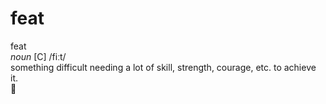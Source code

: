 # feat

feat  
*noun* [C] /fiːt/  
something difficult needing a lot of skill, strength, courage, etc. to achieve it.  
:shrug:
